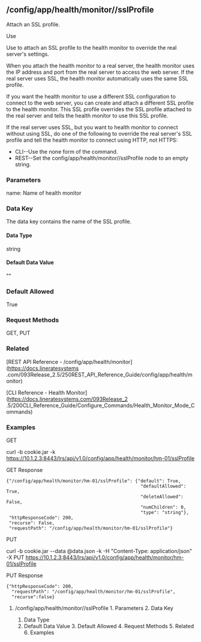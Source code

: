 ## /config/app/health/monitor/<name>/sslProfile

Attach an SSL profile.

Use

Use to attach an SSL profile to the health monitor to override the real
server's settings.

When you attach the health monitor to a real server, the health monitor uses
the IP address and port from the real server to access the web server. If the
real server uses SSL, the health monitor automatically uses the same SSL
profile.

If you want the health monitor to use a different SSL configuration to connect
to the web server, you can create and attach a different SSL profile to the
health monitor. This SSL profile overrides the SSL profile attached to the
real server and tells the health monitor to use this SSL profile.

If the real server uses SSL, but you want to health monitor to connect without
using SSL, do one of the following to override the real server's SSL profile
and tell the health monitor to connect using HTTP, not HTTPS:

  * CLI--Use the none form of the command.
  * REST--Set the config/app/health/monitor/<name>/sslProfile node to an empty string.

### Parameters

name: Name of health monitor

### Data Key

The data key contains the name of the SSL profile.

#### Data Type

string

#### Default Data Value

""

### Default Allowed

True

### Request Methods

GET, PUT

### Related

[REST API Reference - /config/app/health/monitor](https://docs.lineratesystems
.com/093Release_2.5/250REST_API_Reference_Guide/config/app/health/monitor)

[CLI Reference - Health Monitor](https://docs.lineratesystems.com/093Release_2
.5/200CLI_Reference_Guide/Configure_Commands/Health_Monitor_Mode_Commands)

### Examples

GET

curl -b cookie.jar -k
https://10.1.2.3:8443/lrs/api/v1.0/config/app/health/monitor/hm-01/sslProfile

GET Response

    
    
    {"/config/app/health/monitor/hm-01/sslProfile": {"default": True,
                                                      "defaultAllowed": True,
                                                      "deleteAllowed": False,
                                                      "numChildren": 0,
                                                      "type": "string"},
     "httpResponseCode": 200,
     "recurse": False,
     "requestPath": "/config/app/health/monitor/hm-01/sslProfile"}
    

PUT

curl -b cookie.jar --data @data.json -k -H "Content-Type: application/json" -X
PUT
https://10.1.2.3:8443/lrs/api/v1.0/config/app/health/monitor/hm-01/sslProfile

PUT Response

    
    
    {"httpResponseCode": 200,
      "requestPath": "/config/app/health/monitor/hm-01/sslProfile",
      "recurse":false}

  1. /config/app/health/monitor/<name>/sslProfile
    1. Parameters
    2. Data Key
      1. Data Type
      2. Default Data Value
    3. Default Allowed
    4. Request Methods
    5. Related
    6. Examples


